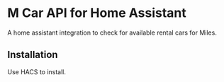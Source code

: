# M Car API for Home Assistant

A home assistant integration to check for available rental cars for Miles.

## Installation

Use HACS to install.

